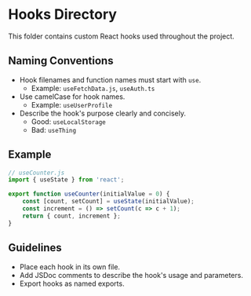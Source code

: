 # Hooks Directory

This folder contains custom React hooks used throughout the project.

## Naming Conventions

- Hook filenames and function names must start with `use`.
    - Example: `useFetchData.js`, `useAuth.ts`
- Use camelCase for hook names.
    - Example: `useUserProfile`
- Describe the hook's purpose clearly and concisely.
    - Good: `useLocalStorage`
    - Bad: `useThing`

## Example

```js
// useCounter.js
import { useState } from 'react';

export function useCounter(initialValue = 0) {
    const [count, setCount] = useState(initialValue);
    const increment = () => setCount(c => c + 1);
    return { count, increment };
}
```

## Guidelines

- Place each hook in its own file.
- Add JSDoc comments to describe the hook's usage and parameters.
- Export hooks as named exports.
